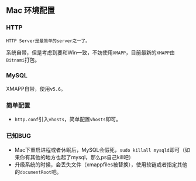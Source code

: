 ## Mac 环境配置

### HTTP

	HTTP Server是最简单的server之一了。

系统自带，但是考虑到要和Win一致，不妨使用`XMAPP`，目前最新的`XMAPP`由`Bitnami`打包。

### MySQL

XMAPP自带，使用v`5.6`。

### 简单配置

- `http.conf`引入`vhosts`，简单配置`vhosts`即可。

### 已知BUG

- Mac下重启进程或者休眠后，MySQL会假死，`sudo killall mysqld`即可（如果你有其他的地方也起了mysql，那么ps自己kill吧）
- 升级系统的时候，会丢失文件（xmappfiles被替换），使用软链或者指定其他的`documentRoot`吧。



